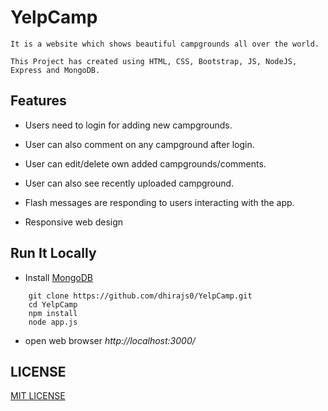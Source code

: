 # YelpCamp

<!-- <kbd>![Landing Page](https://github.com/Sohan022/YelpCamp/blob/master/Demo/Landing_Page.png)</kbd>

<kbd>![index](https://github.com/Sohan022/YelpCamp/blob/master/Demo/Index_Page.png)</kbd>

<kbd>![showCampground](https://github.com/Sohan022/YelpCamp/blob/master/Demo/Campground_Details.png)</kbd>

<kbd> ![comments](https://github.com/Sohan022/YelpCamp/blob/master/Demo/comment_On_Campgrounds.png)</kbd>

[See more images](https://github.com/Sohan022/YelpCamp/blob/master/Demo) -->
```
It is a website which shows beautiful campgrounds all over the world.

This Project has created using HTML, CSS, Bootstrap, JS, NodeJS, Express and MongoDB.
```

## Features

 * Users need to login for adding new campgrounds.
 
 * User can also comment on any campground after login.
 
 * User can edit/delete own added campgrounds/comments. 
 
 * User can also see recently uploaded campground.
 
 * Flash messages are responding to users interacting with the app.
 
 * Responsive web design

 ## Run It Locally
 
 * Install [MongoDB](https://www.mongodb.com/)
 
```
    git clone https://github.com/dhirajs0/YelpCamp.git
    cd YelpCamp
    npm install
    node app.js
```
* open web browser *http://localhost:3000/*

## LICENSE

[MIT LICENSE](https://github.com/dhirajs0/YelpCamp/blob/master/LICENSE.md)

